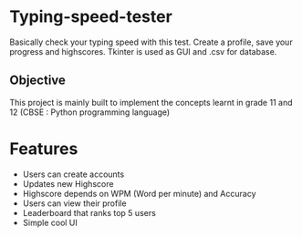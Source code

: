 # Typing-speed-tester
 Basically check your typing speed with this test. Create a profile, save your progress and highscores. 
 Tkinter is used as GUI and .csv for database.
 
## Objective
 This project is mainly built to implement the concepts learnt in grade 11 and 12 (CBSE : Python programming language)
 
 # Features
 - Users can create accounts
 - Updates new Highscore
 - Highscore depends on WPM (Word per minute) and Accuracy
 - Users can view their profile
 - Leaderboard that ranks top 5 users
 - Simple cool UI
